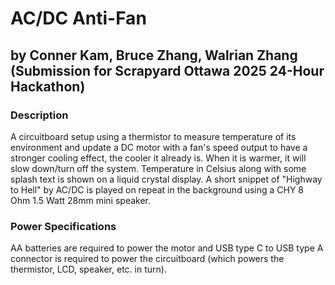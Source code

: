 # AC/DC Anti-Fan
## by Conner Kam, Bruce Zhang, Walrian Zhang<br/>(Submission for Scrapyard Ottawa 2025 24-Hour Hackathon)
### Description
A circuitboard setup using a thermistor to measure temperature of its environment and update a DC motor with a fan's speed output to have a stronger cooling effect, the cooler it already is. When it is warmer, it will slow down/turn off the system.
Temperature in Celsius along with some splash text is shown on a liquid crystal display.
A short snippet of "Highway to Hell" by AC/DC is played on repeat in the background using a CHY 8 Ohm 1.5 Watt 28mm mini speaker.<br/>
### Power Specifications
AA batteries are required to power the motor and USB type C to USB type A connector is required to power the circuitboard (which powers the thermistor, LCD, speaker, etc. in turn).
